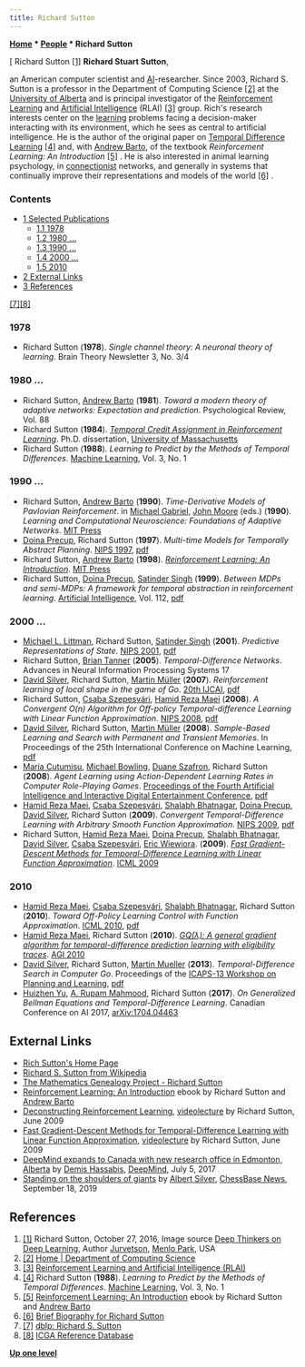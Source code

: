 ```yaml
---
title: Richard Sutton
---
```

**[Home](Home "Home") \* [People](People "People") \* Richard Sutton**



[ Richard Sutton <a id="cite-note-1" href="#cite-ref-1">[1]</a>
**Richard Stuart Sutton**,  

an American computer scientist and [AI](Artificial_Intelligence "Artificial Intelligence")-researcher. Since 2003, Richard S. Sutton is a professor in the Department of Computing Science <a id="cite-note-2" href="#cite-ref-2">[2]</a> at the [University of Alberta](University_of_Alberta "University of Alberta") and is principal investigator of the [Reinforcement Learning](Reinforcement_Learning "Reinforcement Learning") and [Artificial Intelligence](Artificial_Intelligence "Artificial Intelligence") (RLAI) <a id="cite-note-3" href="#cite-ref-3">[3]</a> group. Rich's research interests center on the [learning](Learning "Learning") problems facing a decision-maker interacting with its environment, which he sees as central to artificial intelligence. He is the author of the original paper on [Temporal Difference Learning](Temporal_Difference_Learning "Temporal Difference Learning") <a id="cite-note-4" href="#cite-ref-4">[4]</a> and, with [Andrew Barto](Andrew_Barto "Andrew Barto"), of the textbook *Reinforcement Learning: An Introduction* <a id="cite-note-5" href="#cite-ref-5">[5]</a> . He is also interested in animal learning psychology, in [connectionist](https://en.wikipedia.org/wiki/Connectionism) networks, and generally in systems that continually improve their representations and models of the world <a id="cite-note-6" href="#cite-ref-6">[6]</a> . 



### Contents


* [1 Selected Publications](#selected-publications)
	+ [1.1 1978](#1978)
	+ [1.2 1980 ...](#1980-...)
	+ [1.3 1990 ...](#1990-...)
	+ [1.4 2000 ...](#2000-...)
	+ [1.5 2010](#2010)
* [2 External Links](#external-links)
* [3 References](#references)






<a id="cite-note-7" href="#cite-ref-7">[7]</a><a id="cite-note-8" href="#cite-ref-8">[8]</a>



### 1978


* Richard Sutton (**1978**). *Single channel theory: A neuronal theory of learning*. Brain Theory Newsletter 3, No. 3/4


### 1980 ...


* Richard Sutton, [Andrew Barto](Andrew_Barto "Andrew Barto") (**1981**). *Toward a modern theory of adaptive networks: Expectation and prediction*. Psychological Review, Vol. 88
* Richard Sutton (**1984**). *[Temporal Credit Assignment in Reinforcement Learning](http://scholarworks.umass.edu/dissertations/AAI8410337/)*. Ph.D. dissertation, [University of Massachusetts](https://en.wikipedia.org/wiki/University_of_Massachusetts)
* Richard Sutton (**1988**). *Learning to Predict by the Methods of Temporal Differences*. [Machine Learning](https://en.wikipedia.org/wiki/Machine_Learning_%28journal%29), Vol. 3, No. 1


### 1990 ...


* Richard Sutton, [Andrew Barto](Andrew_Barto "Andrew Barto") (**1990**). *Time-Derivative Models of Pavlovian Reinforcement*. in [Michael Gabriel](http://node.realityspline.net/ari/work/neuro/people/showpeople.php?person=faculty/mgabriel.php), [John Moore](http://people.umass.edu/jwmoore/people.htm#JWMoore) (eds.) (**1990**). *Learning and Computational Neuroscience: Foundations of Adaptive Networks*. [MIT Press](https://en.wikipedia.org/wiki/MIT_Press)
* [Doina Precup](Doina_Precup "Doina Precup"), Richard Sutton (**1997**). *Multi-time Models for Temporally Abstract Planning*. [NIPS 1997](https://dblp.uni-trier.de/db/conf/nips/nips1997.html#PrecupS97), [pdf](https://papers.nips.cc/paper/1997/file/a9be4c2a4041cadbf9d61ae16dd1389e-Paper.pdf)
* Richard Sutton, [Andrew Barto](Andrew_Barto "Andrew Barto") (**1998**). *[Reinforcement Learning: An Introduction](http://incompleteideas.net/book/the-book.html)*. [MIT Press](https://en.wikipedia.org/wiki/MIT_Press)
* Richard Sutton, [Doina Precup](Doina_Precup "Doina Precup"), [Satinder Singh](Mathematician#SSingh "Mathematician") (**1999**). *Between MDPs and semi-MDPs: A framework for temporal abstraction in reinforcement learning*. [Artificial Intelligence](https://en.wikipedia.org/wiki/Artificial_Intelligence_(journal)), Vol. 112, [pdf](https://people.cs.umass.edu/~barto/courses/cs687/Sutton-Precup-Singh-AIJ99.pdf)


### 2000 ...


* [Michael L. Littman](Michael_L._Littman "Michael L. Littman"), Richard Sutton, [Satinder Singh](Mathematician#SSingh "Mathematician") (**2001**). *Predictive Representations of State*. [NIPS 2001](http://dblp.uni-trier.de/db/conf/nips/nips2001.html#LittmanSS01), [pdf](http://web.eecs.umich.edu/~baveja/Papers/psr.pdf)
* Richard Sutton, [Brian Tanner](http://dblp.uni-trier.de/pers/hd/t/Tanner:Brian) (**2005**). *Temporal-Difference Networks*. Advances in Neural Information Processing Systems 17
* [David Silver](David_Silver "David Silver"), Richard Sutton, [Martin Müller](Martin_M%C3%BCller "Martin Müller") (**2007**). *Reinforcement learning of local shape in the game of Go*. [20th IJCAI](Conferences#IJCAI2007 "Conferences"), [pdf](http://webdocs.cs.ualberta.ca/~mmueller/ps/silver-ijcai2007.pdf)
* Richard Sutton, [Csaba Szepesvári](Csaba_Szepesv%C3%A1ri "Csaba Szepesvári"), [Hamid Reza Maei](Hamid_Reza_Maei "Hamid Reza Maei") (**2008**). *A Convergent O(n) Algorithm for Off-policy Temporal-difference Learning with Linear Function Approximation*. [NIPS 2008](https://dblp.uni-trier.de/db/conf/nips/nips2008.html#SuttonSM08), [pdf](https://proceedings.neurips.cc/paper/2008/file/e0c641195b27425bb056ac56f8953d24-Paper.pdf)
* [David Silver](David_Silver "David Silver"), Richard Sutton, [Martin Müller](Martin_M%C3%BCller "Martin Müller") (**2008**). *Sample-Based Learning and Search with Permanent and Transient Memories*. In Proceedings of the 25th International Conference on Machine Learning, [pdf](http://icml2008.cs.helsinki.fi/papers/564.pdf)
* [Maria Cutumisu](index.php?title=Maria_Cutumisu&action=edit&redlink=1 "Maria Cutumisu (page does not exist)"), [Michael Bowling](Michael_Bowling "Michael Bowling"), [Duane Szafron](Duane_Szafron "Duane Szafron"), Richard Sutton (**2008**). *Agent Learning using Action-Dependent Learning Rates in Computer Role-Playing Games*. [Proceedings of the Fourth Artificial Intelligence and Interactive Digital Entertainment Conference](https://www.aaai.org/Library/AIIDE/aiide08contents.php), [pdf](https://webdocs.cs.ualberta.ca/~duane/publications/pdf/2008aiide.pdf)
* [Hamid Reza Maei](Hamid_Reza_Maei "Hamid Reza Maei"), [Csaba Szepesvári](Csaba_Szepesv%C3%A1ri "Csaba Szepesvári"), [Shalabh Bhatnagar](Shalabh_Bhatnagar "Shalabh Bhatnagar"), [Doina Precup](Doina_Precup "Doina Precup"), [David Silver](David_Silver "David Silver"), Richard Sutton (**2009**). *Convergent Temporal-Difference Learning with Arbitrary Smooth Function Approximation*. [NIPS 2009](https://dblp.uni-trier.de/db/conf/nips/nips2009.html#MaeiSBPSS09), [pdf](https://papers.nips.cc/paper/2009/file/3a15c7d0bbe60300a39f76f8a5ba6896-Paper.pdf)
* Richard Sutton, [Hamid Reza Maei](Hamid_Reza_Maei "Hamid Reza Maei"), [Doina Precup](Doina_Precup "Doina Precup"), [Shalabh Bhatnagar](Shalabh_Bhatnagar "Shalabh Bhatnagar"), [David Silver](David_Silver "David Silver"), [Csaba Szepesvári](Csaba_Szepesv%C3%A1ri "Csaba Szepesvári"), [Eric Wiewiora](index.php?title=Eric_Wiewiora&action=edit&redlink=1 "Eric Wiewiora (page does not exist)"). (**2009**). *[Fast Gradient-Descent Methods for Temporal-Difference Learning with Linear Function Approximation](https://dl.acm.org/doi/10.1145/1553374.1553501)*. [ICML 2009](https://dblp.uni-trier.de/db/conf/icml/icml2009.html#SuttonMPBSSW09)


### 2010


* [Hamid Reza Maei](Hamid_Reza_Maei "Hamid Reza Maei"), [Csaba Szepesvári](Csaba_Szepesv%C3%A1ri "Csaba Szepesvári"), [Shalabh Bhatnagar](Shalabh_Bhatnagar "Shalabh Bhatnagar"), Richard Sutton (**2010**). *Toward Off-Policy Learning Control with Function Approximation*. [ICML 2010](https://dblp.uni-trier.de/db/conf/icml/icml2010.html#MaeiSBS10), [pdf](https://icml.cc/Conferences/2010/papers/627.pdf)
* [Hamid Reza Maei](Hamid_Reza_Maei "Hamid Reza Maei"), Richard Sutton (**2010**). *[GQ(λ): A general gradient algorithm for temporal-difference prediction learning with eligibility traces](https://www.researchgate.net/publication/215990384_GQlambda_A_general_gradient_algorithm_for_temporal-difference_prediction_learning_with_eligibility_traces)*. [AGI 2010](https://agi-conf.org/2010/)
* [David Silver](David_Silver "David Silver"), Richard Sutton, [Martin Mueller](Martin_M%C3%BCller "Martin Müller") (**2013**). *Temporal-Difference Search in Computer Go*. Proceedings of the [ICAPS-13 Workshop on Planning and Learning](http://icaps13.icaps-conference.org/technical-program/workshop-program/planning-and-learning/), [pdf](http://webdocs.cs.ualberta.ca/~sutton/papers/SSM-ICAPS-13.pdf)
* [Huizhen Yu](index.php?title=Huizhen_Yu&action=edit&redlink=1 "Huizhen Yu (page does not exist)"), [A. Rupam Mahmood](index.php?title=A._Rupam_Mahmood&action=edit&redlink=1 "A. Rupam Mahmood (page does not exist)"), Richard Sutton (**2017**). *On Generalized Bellman Equations and Temporal-Difference Learning*. Canadian Conference on AI 2017, [arXiv:1704.04463](https://arxiv.org/abs/1704.04463)


## External Links


* [Rich Sutton's Home Page](http://incompleteideas.net/)
* [Richard S. Sutton from Wikipedia](https://en.wikipedia.org/wiki/Richard_S._Sutton)
* [The Mathematics Genealogy Project - Richard Sutton](https://genealogy.math.ndsu.nodak.edu/id.php?id=91906)
* [Reinforcement Learning: An Introduction](http://incompleteideas.net/book/the-book.html) ebook by Richard Sutton and [Andrew Barto](Andrew_Barto "Andrew Barto")
* [Deconstructing Reinforcement Learning](http://videolectures.net/icml09_sutton_itdrl/), [videolecture](https://en.wikipedia.org/wiki/VideoLectures.net) by Richard Sutton, June 2009
* [Fast Gradient-Descent Methods for Temporal-Difference Learning with Linear Function Approximation](http://videolectures.net/icml09_sutton_fgdm/), [videolecture](https://en.wikipedia.org/wiki/VideoLectures.net) by Richard Sutton, June 2009
* [DeepMind expands to Canada with new research office in Edmonton, Alberta](https://deepmind.com/blog/deepmind-office-canada-edmonton/) by [Demis Hassabis](Demis_Hassabis "Demis Hassabis"), [DeepMind](index.php?title=DeepMind&action=edit&redlink=1 "DeepMind (page does not exist)"), July 5, 2017
* [Standing on the shoulders of giants](https://en.chessbase.com/post/standing-on-the-shoulders-of-giants) by [Albert Silver](Albert_Silver "Albert Silver"), [ChessBase News](ChessBase "ChessBase"), September 18, 2019


## References


1. <a id="cite-ref-1" href="#cite-note-1">[1]</a> Richard Sutton, October 27, 2016, Image source [Deep Thinkers on Deep Learning](https://www.flickr.com/photos/jurvetson/29973061793/), Author [Jurvetson](https://www.flickr.com/people/44124348109@N01Steve), [Menlo Park](https://en.wikipedia.org/wiki/Menlo_Park,_California), USA
2. <a id="cite-ref-2" href="#cite-note-2">[2]</a> [Home | Department of Computing Science](http://www.cs.ualberta.ca/)
3. <a id="cite-ref-3" href="#cite-note-3">[3]</a> [Reinforcement Learning and Artificial Intelligence (RLAI)](http://rlai.cs.ualberta.ca/RLAI/ualberta.html)
4. <a id="cite-ref-4" href="#cite-note-4">[4]</a> Richard Sutton (**1988**). *Learning to Predict by the Methods of Temporal Differences*. [Machine Learning](https://en.wikipedia.org/wiki/Machine_Learning_(journal)), Vol. 3, No. 1
5. <a id="cite-ref-5" href="#cite-note-5">[5]</a> [Reinforcement Learning: An Introduction](http://incompleteideas.net/book/the-book.html) ebook by Richard Sutton and [Andrew Barto](Andrew_Barto "Andrew Barto")
6. <a id="cite-ref-6" href="#cite-note-6">[6]</a> [Brief Biography for Richard Sutton](http://incompleteideas.net/BriefBio.html)
7. <a id="cite-ref-7" href="#cite-note-7">[7]</a> [dblp: Richard S. Sutton](http://dblp.uni-trier.de/pers/hd/s/Sutton:Richard_S=)
8. <a id="cite-ref-8" href="#cite-note-8">[8]</a> [ICGA Reference Database](ICGA_Journal#RefDB "ICGA Journal")

**[Up one level](People "People")**







 
